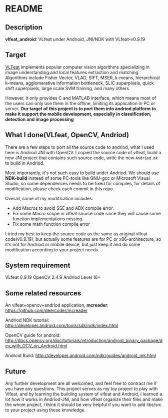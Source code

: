 README
===

## Description

**vlfeat_android**: VLfeat under Andrioid, JNI/NDK with VLfeat-v0.9.19


## Target

[VLFeat](http://www.vlfeat.org/) implements popular computer vision algorithms specializing in image understanding and local features extraction and matching. Algorithms include Fisher Vector, VLAD, SIFT, MSER, k-means, hierarchical k-means, agglomerative information bottleneck, SLIC superpixels, quick shift superpixels, large scale SVM training, and many others

However, it only provides C and MATLAB interface, which means most of the users can only use them in the offline, limiting its application in PC or server. **Our target of this project is to port them into andriod platform to make it support the mobile development, especially in classification, detection and image processing**


## What I done(VLfeat, OpenCV, Andriod)

There are a few steps to port all the source code to andriod, what I used here is Andriod JNI with OpenCV. I copied the source code of vlfeat, build a new JNI project that contains such source code, write the new `Andriod.mk` to build in Andriod.

Most importantly, it's not such easy to build under Andriod. We should use **NDK-build** instead of some PC-tools like GNU-gcc or Microsoft Visual Studio, so some dependences needs to be fixed for compiles, for details of modification, please check each commit in this repo.

Overall, some of my modification includes:

* Add Macros to avoid SSE and ADX compile error.
* Fix some Macro scope in vlfeat source code since they will cause some function implementations missing.
* Fix some math function compile error

I tried my best to keep the source code as the same as original vlfeat code(v0.9.19), but actually some features are for PC or x86-architecture, so it's not for Andriod or mobile device, but just keep it and do some modification according to your project needs.

## System requirement

VLfeat 0.9.19
OpenCV 2.4.9
Andriod Level 16+


## Some related resources

An vlfeat+opencv+andriod application, **mcreader**: https://github.com/deercoder/mcreader

Andriod NDK tutorial: http://developer.android.com/tools/sdk/ndk/index.html

OpenCV guide for android: http://docs.opencv.org/doc/tutorials/introduction/android_binary_package/dev_with_OCV_on_Android.html

Android Build: http://developer.android.com/ndk/guides/android_mk.html


## Future

Any further development are all welcomed, and feel free to contract me if you have any questions. This project serves as my toy project to play with Vlfeat, and by learning the building system of vlfeat and Android, I learned a lot how it works in Andriod-JNI, and how vlfeat organize their files and make the whole project, I think it should be very helpful if you want to add libs/src to your project using these knowledge.
